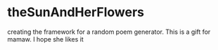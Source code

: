# theSunAndHerFlowers
creating the framework for a random poem generator. This is a gift for mamaw. I hope she likes it
